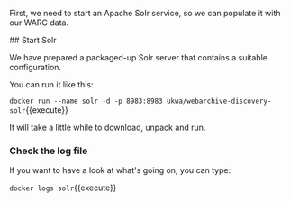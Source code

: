 First, we need to start an Apache Solr service, so we can populate it with our WARC data.

## Start Solr

We have prepared a packaged-up Solr server that contains a suitable configuration.

You can run it like this:

`docker run --name solr -d -p 8983:8983 ukwa/webarchive-discovery-solr`{{execute}}

It will take a little while to download, unpack and run. 

### Check the log file

If you want to have a look at what's going on, you can type:

`docker logs solr`{{execute}}


